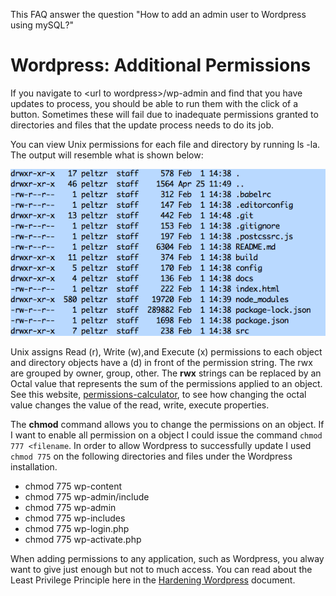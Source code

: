 This FAQ answer the question "How to add an admin user to Wordpress using mySQL?"

# Wordpress: Additional Permissions

If you navigate to &lt;url to wordpress&gt;/wp-admin and find that you have updates to process, you should be able to run them with the click of a button.  Sometimes these will fail due to inadequate permissions granted to directories and files that the update process needs to do its job.

You can view Unix permissions for each file and directory by running ls -la.  The output will resemble what is shown below:

![](/assets/lsla.png)

Unix assigns Read \(r\), Write \(w\),and Execute \(x\) permissions to each object and directory objects have a \(d\) in front of the permission string.  The rwx are grouped by owner, group, other.  The **rwx** strings can be replaced by an Octal value that represents the sum of the permissions applied to an object.  See this website, [permissions-calculator](http://permissions-calculator.org/decode/0775/), to see how changing the octal value changes the value of the read, write, execute properties.

The **chmod** command allows you to change the permissions on an object.  If I want to enable all permission on a object I could issue the command `chmod 777 <filename`.   In order to allow Wordpress to successfully update I used `chmod 775` on the following directories and files under the Wordpress installation.

* chmod 775 wp-content
* chmod 775 wp-admin/include
* chmod 775 wp-admin
* chmod 775 wp-includes
* chmod 775 wp-login.php
* chmod 775 wp-activate.php

When adding permissions to any application, such as Wordpress, you alway want to give just enough but not to much access.  You can read about the Least Privilege Principle here in the [Hardening Wordpress](https://codex.wordpress.org/Hardening_WordPress) document.

